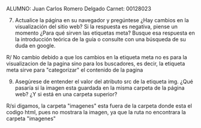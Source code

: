ALUMNO: Juan Carlos Romero Delgado
Carnet: 00128023

7. Actualice la página en su navegador y pregúntese ¿Hay cambios en la visualización del sitio web? Si la
respuesta es negativa, piense un momento ¿Para qué sirven las etiquetas meta? Busque esa respuesta en la
introducción teórica de la guía o consulte con una búsqueda de su duda en google.

R/ No cambio debido a que los cambios en la etiqueta meta no es para la visualizacion de la pagina sino para los buscadores,
es decir, la etiqueta meta sirve para "categorizar" el contenido de la pagina

9. Asegúrese de entender el valor del atributo src de la etiqueta img. ¿Qué pasaría si la imagen esta guardada
en la misma carpeta de la página web? ¿Y si está en una carpeta superior?

R/si digamos, la carpeta "imagenes" esta fuera de la carpeta donde esta el codigo html, pues 
no mostrara la imagen, ya que la ruta no encontrara la carpeta "imagenes"

